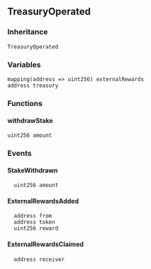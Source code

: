 ## TreasuryOperated





### Inheritance

```
TreasuryOperated
```

### Variables

```Solidity
mapping(address => uint256) externalRewards
address treasury
```

### Functions

#### withdrawStake





```Solidity
uint256 amount 
```

### Events

#### StakeWithdrawn





```Solidity
  uint256 amount
```
#### ExternalRewardsAdded





```Solidity
  address from
  address token
  uint256 reward
```
#### ExternalRewardsClaimed





```Solidity
  address receiver
```

